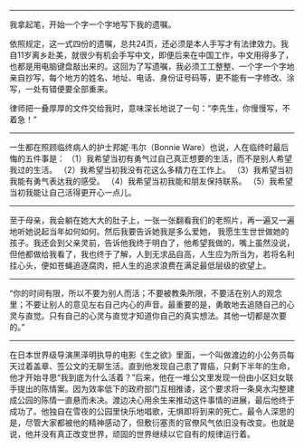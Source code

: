 ﻿--------------------

我拿起笔，开始一个字一个字地写下我的遗嘱。

依照规定，这一式四份的遗嘱，总共24页，还必须是本人手写才有法律效力。我自11岁离乡赴美，就很少有机会手写中文，即便后来在中国工作，中文用得多了，也都是用电脑键盘敲出来的。这回为了写遗嘱，我必须工工整整、一个字一个字地亲自抄写，每个地方的姓名、地址、电话、身份证号码等，更不能有一字修改、涂写，一处有错便要全部重来。

律师把一叠厚厚的文件交给我时，意味深长地说了一句：“李先生，你慢慢写，不着急！”

--------------------

一生都在照顾临终病人的护士邦妮·韦尔（Bonnie Ware）也说，人在临终时最后悔的五件事是：
（1）我希望当初有勇气过自己真正想要的生活，而不是别人希望我过的生活。
（2）我希望当初我没有花这么多精力在工作上。
（3）我希望当初我能有勇气表达我的感受。
（4）我希望当初我能和朋友保持联系。
（5）我希望当初我能让自己活得更开心一点儿。

--------------------

至于母亲，我会躺在她大大的肚子上，一张一张翻看我们的老照片，再一遍又一遍地听她说起当年如何如何。然后我要告诉她我是多么爱她， 我愿生生世世做她的孩子。我还会到父亲灵前，告诉他我终于明白了，他希望我做的，嘴上虽然没说，但他都做给我看了，我也终于了解，人到无求品自高，人生应为所当为，若将名利挂心头，便如苍蝇追逐腐肉，把人生的追求浪费在满足最低层级的欲望上。

--------------------

“你的时间有限，所以不要为别人而活；不要被教条所限，不要活在别人的观念里；不要让别人的意见左右自己内心的声音。最重要的是，勇敢地去追随自己的心灵与直觉。只有自己的心灵与直觉才知道你自己的真实想法。其他一切都是次要的。”

--------------------

在日本世界级导演黑泽明执导的电影《生之欲》里面，一个叫做渡边的小公务员每天过着盖章、签公文的无聊生活。直到他发现自己患了胃癌，只剩下半年的生命，他才开始寻思“我到底为什么活着？”后来，他在一堆公文里发现一份由小区妇女联手提出的陈情案。因为效率低下的政府部门互相推诿，这个要求将一条臭水沟整建成公园的陈情一直悬而未决。渡边决心用余生来推动这件事情的进展，最后他终于成功了。他独自在雪夜的公园里快乐地唱歌，无惧即将到来的死亡。最令人深思的是，尽管大家都被他的精神感动了，但敷衍塞责的官僚风气依旧没有改变。也就是说，他并没有真正改变世界，顽固的世界继续以它自有的规律运行着。

